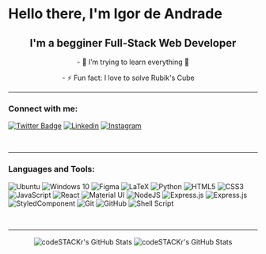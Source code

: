 # Hello there, I'm Igor de Andrade 

<h2 align="center"> 
I'm a begginer Full-Stack Web Developer
</h2 >
<p align="center">
- 🌱 I’m trying to learn everything 🤣
</p>
<p align="center">
- ⚡ Fun fact: I love to solve Rubik's Cube
<img  width="15" height="15" src="https://user-images.githubusercontent.com/21049910/110878670-60883800-82ba-11eb-96c5-7a0ad3b7adb3.png">
</p>

---

### Connect with me:
  
[![Twitter Badge](https://img.shields.io/badge/twitter-28a0d5?style=for-the-badge&logo=twitter&logoColor=fff&link=https://twitter.com/AndradeeeIgor)](https://twitter.com/AndradeeeIgor)
[![Linkedin](https://img.shields.io/badge/LinkedIn-0077B5?style=for-the-badge&logo=linkedin&logoColor=white)](https://www.linkedin.com/in/andrade-de-igor/)
[![Instagram](https://img.shields.io/badge/Instagram-e02c6f?style=for-the-badge&logo=instagram&logoColor=white)](https://www.instagram.com/AndradeeeIgor/)

<br/>

---

### Languages and Tools:
<p>
<img alt="Ubuntu" src="https://img.shields.io/badge/Ubuntu-E95420?style=for-the-badge&logo=ubuntu&logoColor=white" />
<img alt="Windows 10" src="https://img.shields.io/badge/Windows-0078D6?style=for-the-badge&logo=windows&logoColor=white" />
<img alt="Figma" src="https://img.shields.io/badge/figma%20-%23F24E1E.svg?&style=for-the-badge&logo=figma&logoColor=white"/>
<img alt="LaTeX" src="https://img.shields.io/badge/latex%20-%23008080.svg?&style=for-the-badge&logo=latex&logoColor=white"/>
<img alt="Python" src="https://img.shields.io/badge/python%20-%2314354C.svg?&style=for-the-badge&logo=python&logoColor=white"/>
<img alt="HTML5" src="https://img.shields.io/badge/html5%20-%23E34F26.svg?&style=for-the-badge&logo=html5&logoColor=white"/>
<img alt="CSS3" src="https://img.shields.io/badge/css3%20-%231572B6.svg?&style=for-the-badge&logo=css3&logoColor=white"/>
<img alt="JavaScript" src="https://img.shields.io/badge/javascript%20-%23323330.svg?&style=for-the-badge&logo=javascript&logoColor=%23F7DF1E"/>
<img alt="React" src="https://img.shields.io/badge/react%20-%2320232a.svg?&style=for-the-badge&logo=react&logoColor=%2361DAFB"/>
<img alt="Material UI" src="https://img.shields.io/badge/material%20ui%20-%230081CB.svg?&style=for-the-badge&logo=material-ui&logoColor=white"/>
<img alt="NodeJS" src="https://img.shields.io/badge/node.js%20-%2343853D.svg?&style=for-the-badge&logo=node.js&logoColor=white"/>
<img alt="Express.js" src="https://img.shields.io/badge/express.js%20-%23404d59.svg?&style=for-the-badge"/>
<img alt="Express.js" src="https://img.shields.io/badge/formik%20-%23404d59.svg?&style=for-the-badge"/>
<img alt="StyledComponent" src="https://img.shields.io/badge/StyledComponent%20-%23404d59.svg?&style=for-the-badge"/>
<img alt="Git" src="https://img.shields.io/badge/git%20-%23F05033.svg?&style=for-the-badge&logo=git&logoColor=white"/>
<img alt="GitHub" src="https://img.shields.io/badge/github%20-%23121011.svg?&style=for-the-badge&logo=github&logoColor=white"/>
<img alt="Shell Script" src="https://img.shields.io/badge/shell_script%20-%23121011.svg?&style=for-the-badge&logo=gnu-bash&logoColor=white"/>
</p>
<br />

---

<p align="center">
  <img align="center" alt="codeSTACKr's GitHub Stats" src="https://github-readme-stats.vercel.app/api?username=andradeigor&show_icons=true&hide_border=true&theme=radical" />
  <img align="center" alt="codeSTACKr's GitHub Stats" src="https://github-readme-stats.vercel.app/api/top-langs/?username=andradeigor&show_icons=true&hide_border=true&theme=radical" />

</p>

